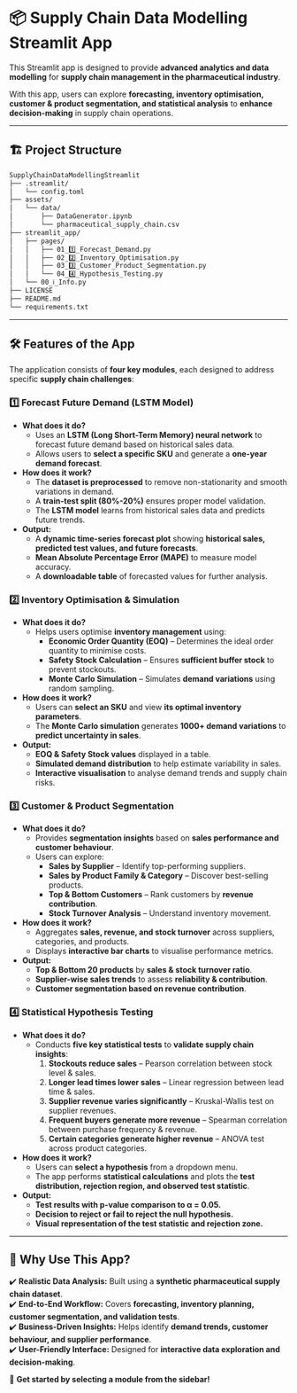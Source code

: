 # 📦 Supply Chain Data Modelling Streamlit App  

This Streamlit app is designed to provide **advanced analytics and data modelling** for **supply chain management in the pharmaceutical industry**.  

With this app, users can explore **forecasting, inventory optimisation, customer & product segmentation, and statistical analysis** to **enhance decision-making** in supply chain operations.  

---


## 🏗️ Project Structure

```bash
SupplyChainDataModellingStreamlit
├── .streamlit/
│   └── config.toml
├── assets/
│   └── data/
│       ├── DataGenerator.ipynb
│       └── pharmaceutical_supply_chain.csv
├── streamlit_app/
│   ├── pages/
│   │   ├── 01_1️⃣_Forecast_Demand.py
│   │   ├── 02_2️⃣_Inventory_Optimisation.py
│   │   ├── 03_3️⃣_Customer_Product_Segmentation.py
│   │   └── 04_4️⃣_Hypothesis_Testing.py
│   └── 00_ℹ️_Info.py
├── LICENSE
├── README.md
└── requirements.txt
```
---
## 🛠️ Features of the App  

The application consists of **four key modules**, each designed to address specific **supply chain challenges**:  

### **1️⃣ Forecast Future Demand (LSTM Model)**
- **What does it do?**  
  - Uses an **LSTM (Long Short-Term Memory) neural network** to forecast future demand based on historical sales data.  
  - Allows users to **select a specific SKU** and generate a **one-year demand forecast**.  
- **How does it work?**  
  - The **dataset is preprocessed** to remove non-stationarity and smooth variations in demand.  
  - A **train-test split (80%-20%)** ensures proper model validation.  
  - The **LSTM model** learns from historical sales data and predicts future trends.  
- **Output:**  
  - A **dynamic time-series forecast plot** showing **historical sales, predicted test values, and future forecasts**.  
  - **Mean Absolute Percentage Error (MAPE)** to measure model accuracy.  
  - A **downloadable table** of forecasted values for further analysis.  

### **2️⃣ Inventory Optimisation & Simulation**
- **What does it do?**  
  - Helps users optimise **inventory management** using:  
    - **Economic Order Quantity (EOQ)** – Determines the ideal order quantity to minimise costs.  
    - **Safety Stock Calculation** – Ensures **sufficient buffer stock** to prevent stockouts.  
    - **Monte Carlo Simulation** – Simulates **demand variations** using random sampling.  
- **How does it work?**  
  - Users can **select an SKU** and view **its optimal inventory parameters**.  
  - The **Monte Carlo simulation** generates **1000+ demand variations** to **predict uncertainty in sales**.  
- **Output:**  
  - **EOQ & Safety Stock values** displayed in a table.  
  - **Simulated demand distribution** to help estimate variability in sales.  
  - **Interactive visualisation** to analyse demand trends and supply chain risks.  

### **3️⃣ Customer & Product Segmentation**
- **What does it do?**  
  - Provides **segmentation insights** based on **sales performance and customer behaviour**.  
  - Users can explore:  
    - **Sales by Supplier** – Identify top-performing suppliers.  
    - **Sales by Product Family & Category** – Discover best-selling products.  
    - **Top & Bottom Customers** – Rank customers by **revenue contribution**.  
    - **Stock Turnover Analysis** – Understand inventory movement.  
- **How does it work?**  
  - Aggregates **sales, revenue, and stock turnover** across suppliers, categories, and products.  
  - Displays **interactive bar charts** to visualise performance metrics.  
- **Output:**  
  - **Top & Bottom 20 products** by **sales & stock turnover ratio**.  
  - **Supplier-wise sales trends** to assess **reliability & contribution**.  
  - **Customer segmentation based on revenue contribution**.  

### **4️⃣ Statistical Hypothesis Testing**
- **What does it do?**  
  - Conducts **five key statistical tests** to **validate supply chain insights**:  
    1. **Stockouts reduce sales** – Pearson correlation between stock level & sales.  
    2. **Longer lead times lower sales** – Linear regression between lead time & sales.  
    3. **Supplier revenue varies significantly** – Kruskal-Wallis test on supplier revenues.  
    4. **Frequent buyers generate more revenue** – Spearman correlation between purchase frequency & revenue.  
    5. **Certain categories generate higher revenue** – ANOVA test across product categories.  
- **How does it work?**  
  - Users can **select a hypothesis** from a dropdown menu.  
  - The app performs **statistical calculations** and plots the **test distribution, rejection region, and observed test statistic**.  
- **Output:**  
  - **Test results with p-value comparison to α = 0.05.**  
  - **Decision to reject or fail to reject the null hypothesis.**  
  - **Visual representation of the test statistic and rejection zone.**  

---

## 🎯 Why Use This App?
✔️ **Realistic Data Analysis:** Built using a **synthetic pharmaceutical supply chain dataset**.  
✔️ **End-to-End Workflow:** Covers **forecasting, inventory planning, customer segmentation, and validation tests**.  
✔️ **Business-Driven Insights:** Helps identify **demand trends, customer behaviour, and supplier performance**.  
✔️ **User-Friendly Interface:** Designed for **interactive data exploration and decision-making**.  

🚀 **Get started by selecting a module from the sidebar!**
